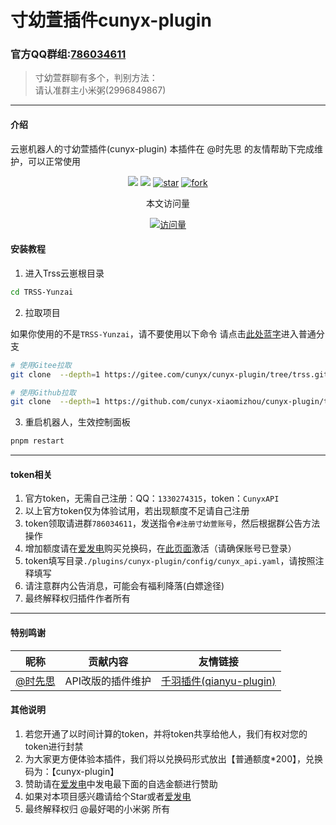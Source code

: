 </div>
 <h1>寸幼萱插件cunyx-plugin</h1>
</div>

### 官方QQ群组:[786034611](http://qm.qq.com/cgi-bin/qm/qr?_wv=1027&k=RQmaaqjjBiZTN_w-XTYEXUaERnEwbOQ7&authKey=D1MpUlvFgxeR40I1JWm0Mb06INQOrqgyhZQdPSYy%2F465B%2BATVD2Z0O%2FioXJ%2BNfSu&noverify=0&group_code=786034611)
> 寸幼萱群聊有多个，判别方法：    
> 请认准群主小米粥(2996849867)    
---
#### 介绍
云崽机器人的寸幼萱插件(cunyx-plugin)
本插件在 @时先思 的友情帮助下完成维护，可以正常使用

<div>
<div align="center">

[![](https://img.shields.io/badge/cunyx-plugin-LightPink)](https://gitee.com/cunyx/cunyx-plugin)
[![](https://img.shields.io/badge/Author-寸幼萱-DeepSkyBlue)](https://gitee.com/cunyx)
<a href='https://gitee.com/cunyx/cunyx-plugin/stargazers'><img src='https://gitee.com/cunyx/cunyx-plugin/badge/star.svg?theme=dark' alt='star'></img></a>
<a href='https://gitee.com/cunyx/cunyx-plugin/members'><img src='https://gitee.com/cunyx/cunyx-plugin/badge/fork.svg?theme=dark' alt='fork'></img></a>

<center>本文访问量</center>

[![访问量](https://profile-counter.glitch.me/cunyx-plugin/count.svg)](https://gitee.com/cunyx/cunyx-plugin.git)

</div>
</div>

#### 安装教程

1.  进入Trss云崽根目录
```bash
cd TRSS-Yunzai
```

2.  拉取项目

如果你使用的不是`TRSS-Yunzai`，请不要使用以下命令
请点击[此处蓝字](http://gitee.com/cunyx/cunyx-plugin)进入普通分支
```bash
# 使用Gitee拉取
git clone  --depth=1 https://gitee.com/cunyx/cunyx-plugin/tree/trss.git ./plugins/cunyx-plugin/
```
```bash
# 使用Github拉取
git clone  --depth=1 https://github.com/cunyx-xiaomizhou/cunyx-plugin/tree/trss.git ./plugins/cunyx-plugin/
```

3.  重启机器人，生效控制面板
```bash
pnpm restart
```
---

#### token相关
1.   官方token，无需自己注册：QQ：`1330274315`，token：`CunyxAPI`
2.   以上官方token仅为体验试用，若出现额度不足请自己注册
3.   token领取请进群`786034611`，发送指令`#注册寸幼萱账号`，然后根据群公告方法操作
4.   增加额度请在[爱发电](https://afdian.net/a/woxmz)购买兑换码，在[此页面](https://api.cunyx.cn/mine/cdkey)激活（请确保账号已登录）
5.   token填写目录`./plugins/cunyx-plugin/config/cunyx_api.yaml`，请按照注释填写
6.   请注意群内公告消息，可能会有福利降落(白嫖途径)
7.   最终解释权归插件作者所有

---

####  特别鸣谢
|昵称|贡献内容|友情链接|
|---------|------------------|----------|
|[ @时先思 ](https://gitee.com/think-first-sxs)|API改版的插件维护|[千羽插件(qianyu-plugin)](https://gitee.com/think-first-sxs/reset-qianyu-plugin)|


#### 其他说明
1.   若您开通了以时间计算的token，并将token共享给他人，我们有权对您的token进行封禁
2.   为大家更方便体验本插件，我们将以兑换码形式放出【普通额度*200】，兑换码为：【cunyx-plugin】
3.   赞助请在[爱发电](https://afdian.net/a/woxmz)中发电最下面的自选金额进行赞助
4.   如果对本项目感兴趣请给个Star或者[爱发电](https://afdian.net/a/woxmz)
5.   最终解释权归  @最好喝的小米粥 所有